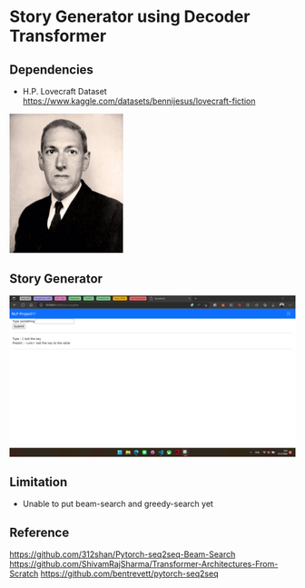 # Story Generator using Decoder Transformer


## Dependencies 
- H.P. Lovecraft Dataset https://www.kaggle.com/datasets/bennijesus/lovecraft-fiction
<img src = "./figures/01-HPLovecraft.jpg" width=200>

## Story Generator
<img src = "./figures/02-StoryGenerator.png" width=800>

## Limitation
- Unable to put beam-search and greedy-search yet

## Reference
https://github.com/312shan/Pytorch-seq2seq-Beam-Search
https://github.com/ShivamRajSharma/Transformer-Architectures-From-Scratch
https://github.com/bentrevett/pytorch-seq2seq